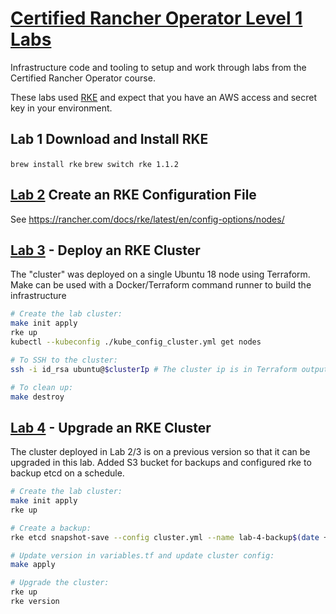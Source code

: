 # [Certified Rancher Operator Level 1 Labs](https://academy.rancher.com/courses/course-v1:RANCHER+K101+2019/about)
      
Infrastructure code and tooling to setup and work through labs from the Certified Rancher Operator course.

These labs used [RKE](https://rancher.com/docs/rke/latest/en/installation/) and expect that you have an AWS access and secret key in your environment.

## Lab 1 Download and Install RKE
`brew install rke`
`brew switch rke 1.1.2`


## [Lab 2](https://github.com/ccliver/certified-rancher-operator/tree/lab-2-and-3) Create an RKE Configuration File
See https://rancher.com/docs/rke/latest/en/config-options/nodes/


## [Lab 3](https://github.com/ccliver/certified-rancher-operator/tree/lab-2-and-3) - Deploy an RKE Cluster
The "cluster" was deployed on a single Ubuntu 18 node using Terraform. Make can be used with a Docker/Terraform command runner to build the infrastructure

```bash
# Create the lab cluster:
make init apply
rke up
kubectl --kubeconfig ./kube_config_cluster.yml get nodes

# To SSH to the cluster:
ssh -i id_rsa ubuntu@$clusterIp # The cluster ip is in Terraform outputs: `make output`

# To clean up:
make destroy
```


## [Lab 4](https://github.com/ccliver/certified-rancher-operator/tree/lab-4) - Upgrade an RKE Cluster
The cluster deployed in Lab 2/3 is on a previous version so that it can be upgraded in this lab. Added S3 bucket for backups and configured rke to backup etcd on a schedule.

```bash
# Create the lab cluster:
make init apply
rke up

# Create a backup:
rke etcd snapshot-save --config cluster.yml --name lab-4-backup$(date +%F) --s3 --bucket-name rancher-operator-labs-us-west-2-backups

# Update version in variables.tf and update cluster config:
make apply

# Upgrade the cluster:
rke up
rke version
```
